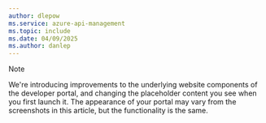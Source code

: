 ```yaml
---
author: dlepow
ms.service: azure-api-management
ms.topic: include
ms.date: 04/09/2025
ms.author: danlep
---
```



> [!NOTE]
> We're introducing improvements to the underlying website components of the developer portal, and changing the placeholder content you see when you first launch it. The appearance of your portal may vary from the screenshots in this article, but the functionality is the same.